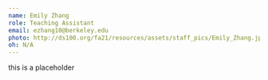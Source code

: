 ```yaml
---
name: Emily Zhang
role: Teaching Assistant
email: ezhang10@berkeley.edu
photo: http://ds100.org/fa21/resources/assets/staff_pics/Emily_Zhang.jpg
oh: N/A 
---
```

this is a placeholder
